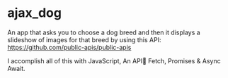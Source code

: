 # ajax_dog

An app that asks you to choose a dog breed and then it displays a slideshow of images for that breed by using this API:
https://github.com/public-apis/public-apis

I accomplish all of this with JavaScript, An API🐶 Fetch, Promises & Async Await.
